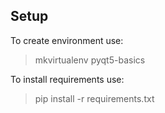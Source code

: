 ## Setup 
To create environment use:
> mkvirtualenv pyqt5-basics

To install requirements use:
> pip install -r requirements.txt 
